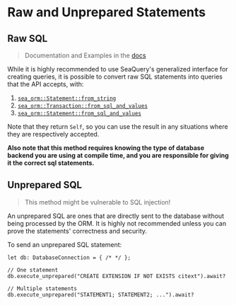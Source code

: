 # Raw and Unprepared Statements

## Raw SQL

> Documentation and Examples in the [docs](https://www.sea-ql.org/SeaORM/docs/basic-crud/raw-sql/)

While it is highly recommended to use SeaQuery's generalized interface for creating queries, it is possible to convert raw SQL statements into queries that the API accepts, with:

1. [`sea_orm::Statement::from_string`](https://docs.rs/sea-orm/latest/sea_orm/struct.Statement.html#method.from_string)
2. [`sea_orm::Transaction::from_sql_and_values`](https://docs.rs/sea-orm/latest/sea_orm/struct.Transaction.html#method.from_sql_and_values)
3. [`sea_orm::Statement::from_sql_and_values`](https://docs.rs/sea-orm/latest/sea_orm/struct.Statement.html#method.from_sql_and_values)

Note that they return `Self`, so you can use the result in any situations where they are respectively accepted.

**Also note that this method requires knowing the type of database backend you are using at compile time, and you are responsible for giving it the correct sql statements.**

## Unprepared SQL

> This method might be vulnerable to SQL injection!

An unprepared SQL are ones that are directly sent to the database without being processed by the ORM. It is highly not recommended unless you can prove the statements' correctness and security.

To send an unprepared SQL statement:

```rust, no_run
let db: DatabaseConnection = { /* */ };

// One statement
db.execute_unprepared("CREATE EXTENSION IF NOT EXISTS citext").await?

// Multiple statements
db.execute_unprepared("STATEMENT1; STATEMENT2; ...").await?
```
